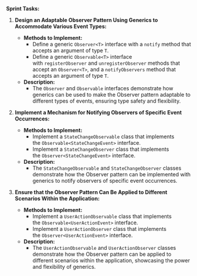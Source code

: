 **Sprint Tasks:**

1. **Design an Adaptable Observer Pattern Using Generics to Accommodate Various Event Types:**
    
    - **Methods to Implement:**
        - Define a generic `Observer<T>` interface with a `notify` method that accepts an argument of type `T`.
        - Define a generic `Observable<T>` interface with `registerObserver` and `unregisterObserver` methods that accept an `Observer<T>`, and a `notifyObservers` method that accepts an argument of type `T`.
    - **Description:**
        - The `Observer` and `Observable` interfaces demonstrate how generics can be used to make the Observer pattern adaptable to different types of events, ensuring type safety and flexibility.
2. **Implement a Mechanism for Notifying Observers of Specific Event Occurrences:**
    
    - **Methods to Implement:**
        - Implement a `StateChangeObservable` class that implements the `Observable<StateChangeEvent>` interface.
        - Implement a `StateChangeObserver` class that implements the `Observer<StateChangeEvent>` interface.
    - **Description:**
        - The `StateChangeObservable` and `StateChangeObserver` classes demonstrate how the Observer pattern can be implemented with generics to notify observers of specific event occurrences.
3. **Ensure that the Observer Pattern Can Be Applied to Different Scenarios Within the Application:**
    
    - **Methods to Implement:**
        - Implement a `UserActionObservable` class that implements the `Observable<UserActionEvent>` interface.
        - Implement a `UserActionObserver` class that implements the `Observer<UserActionEvent>` interface.
    - **Description:**
        - The `UserActionObservable` and `UserActionObserver` classes demonstrate how the Observer pattern can be applied to different scenarios within the application, showcasing the power and flexibility of generics.